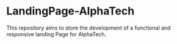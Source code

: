 # LandingPage-AlphaTech
This repository aims to store the development of a functional and responsive landing Page for AlphaTech.
